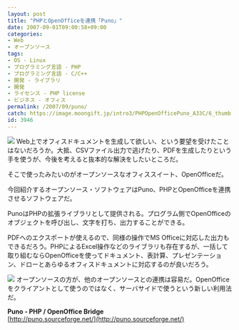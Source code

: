 ```yaml
---
layout: post
title: "PHPとOpenOfficeを連携「Puno」"
date: 2007-09-01T09:00:58+09:00
categories:
- Web
- オープンソース
tags: 
- OS - Linux
- プログラミング言語 - PHP
- プログラミング言語 - C/C++
- 開発 - ライブラリ
- 開発
- ライセンス - PHP license
- ビジネス - オフィス
permalink: /2007/09/puno/
catch: https://image.moongift.jp/intro3/PHPOpenOfficePuno_A33C/6_thumb.png
id: 3946
---
```

[![](https://image.moongift.jp/intro3/PHPOpenOfficePuno_A33C/5_thumb1.png)](https://image.moongift.jp/intro3/PHPOpenOfficePuno_A33C/53.png) Web上でオフィスドキュメントを生成して欲しい、という要望を受けたことはないだろうか。大抵、CSVファイル出力で逃げたり、PDFを生成したりという手を使うが、今後を考えると抜本的な解決をしたいところだ。   
  
そこで使ったみたいのがオープンソースなオフィススイート、OpenOfficeだ。   
  
今回紹介するオープンソース・ソフトウェアはPuno、PHPとOpenOfficeを連携させるソフトウェアだ。   
  
<!--more-->  
  
PunoはPHPの拡張ライブラリとして提供される。プログラム側でOpenOfficeのオブジェクトを呼び出し、文字を打ち、出力することができる。   
  
PDFへのエクスポートが使えるので、同様の操作でMS Officeに対応した出力もできるだろう。PHPによるExcel操作などのライブラリも存在するが、一括して取り組むならOpenOfficeを使ってドキュメント、表計算、プレゼンテーション、ドローとあらゆるオフィスドキュメントに対応するのが良いだろう。   
  
[![](https://image.moongift.jp/intro3/PHPOpenOfficePuno_A33C/6_thumb.png)](https://image.moongift.jp/intro3/PHPOpenOfficePuno_A33C/62.png) オープンソースの方が、他のオープンソースとの連携は容易だ。OpenOfficeをクライアントとして使うのではなく、サーバサイドで使うという新しい利用法だ。   
  
**Puno - PHP / OpenOffice Bridge**  
[http://puno.sourceforge.net/](http://puno.sourceforge.net/)